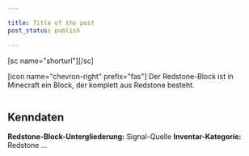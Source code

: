 ```yaml
---

title: Title of the post
post_status: publish

---
```


<section>
  [sc name="shorturl"][/sc]

  <p class="article_description">[icon name="chevron-right" prefix="fas"] Der Redstone-Block ist in Minecraft ein Block, der komplett aus Redstone besteht.<p>

  <img class="article-image" src="/medien/Grundlagen/Blöcke/Redstone-Block/Screenshot1.png" alt="" />

  <h2>Kenndaten</h2>

  <strong>Redstone-Block-Untergliederung:</strong> Signal-Quelle
  <strong>Inventar-Kategorie:</strong> Redstone ...
</section>
